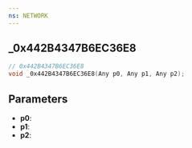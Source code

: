 ```yaml
---
ns: NETWORK
---
```

## _0x442B4347B6EC36E8

```c
// 0x442B4347B6EC36E8
void _0x442B4347B6EC36E8(Any p0, Any p1, Any p2);
```

## Parameters
* **p0**:
* **p1**:
* **p2**:
